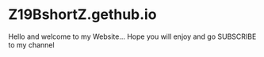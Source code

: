 # Z19BshortZ.gethub.io
Hello and welcome to my Website... Hope you will enjoy and go SUBSCRIBE to my channel 
